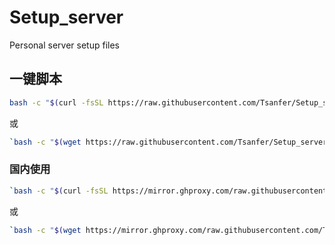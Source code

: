 # Setup_server
Personal server setup files

## 一键脚本
```bash
bash -c "$(curl -fsSL https://raw.githubusercontent.com/Tsanfer/Setup_server/main/Setup.sh)"`
```
或
```bash
`bash -c "$(wget https://raw.githubusercontent.com/Tsanfer/Setup_server/main/Setup.sh -O -)"`
```
### 国内使用
```bash
`bash -c "$(curl -fsSL https://mirror.ghproxy.com/raw.githubusercontent.com/Tsanfer/Setup_server/main/Setup.sh)"`
```
或
```bash
`bash -c "$(wget https://mirror.ghproxy.com/raw.githubusercontent.com/Tsanfer/Setup_server/main/Setup.sh -O -)"`
```